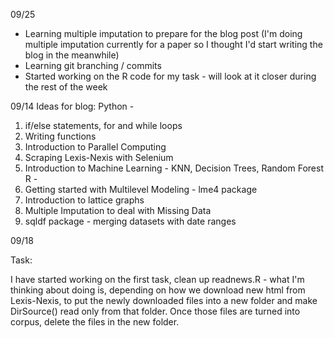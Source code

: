 09/25

* Learning multiple imputation to prepare for the blog post (I'm doing multiple imputation currently for a paper so I thought I'd start writing the blog in the meanwhile)
* Learning git branching / commits 
* Started working on the R code for my task - will look at it closer during the rest of the week

09/14 
 Ideas for blog: 
Python - 
1) if/else statements, for and while loops
2) Writing functions
3) Introduction to Parallel Computing 
4) Scraping Lexis-Nexis with Selenium
5) Introduction to Machine Learning - KNN, Decision Trees, Random Forest 
 R - 
1) Getting started with Multilevel Modeling - lme4 package 
2) Introduction to lattice graphs 
3) Multiple Imputation to deal with Missing Data 
4) sqldf package - merging datasets with date ranges 

09/18 

Task: 

I have started working on the first task, clean up readnews.R - what I'm thinking about doing is, depending on how we download new html from Lexis-Nexis, to put the newly downloaded files into a new folder and make DirSource() read only from that folder. Once those files are turned into corpus, delete the files in the new folder.
